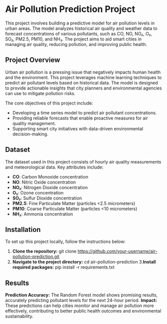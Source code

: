 # Air Pollution Prediction Project

This project involves building a predictive model for air pollution levels in urban areas. The model analyzes historical air quality and weather data to forecast concentrations of various pollutants, such as CO, NO, NO₂, O₃, SO₂, PM2.5, PM10, and NH₃. The project aims to aid smart cities in managing air quality, reducing pollution, and improving public health.

## Project Overview

Urban air pollution is a pressing issue that negatively impacts human health and the environment. This project leverages machine learning techniques to predict air pollutant levels based on historical data. The model is designed to provide actionable insights that city planners and environmental agencies can use to mitigate pollution risks.

The core objectives of this project include:

- Developing a time series model to predict air pollutant concentrations.
- Providing reliable forecasts that enable proactive measures for air quality management.
- Supporting smart city initiatives with data-driven environmental decision-making.

## Dataset

The dataset used in this project consists of hourly air quality measurements and meteorological data. Key attributes include:

- **CO**: Carbon Monoxide concentration
- **NO**: Nitric Oxide concentration
- **NO₂**: Nitrogen Dioxide concentration
- **O₃**: Ozone concentration
- **SO₂**: Sulfur Dioxide concentration
- **PM2.5**: Fine Particulate Matter (particles <2.5 micrometers)
- **PM10**: Coarse Particulate Matter (particles <10 micrometers)
- **NH₃**: Ammonia concentration

## Installation

To set up this project locally, follow the instructions below:

1. **Clone the repository:**
   git clone https://github.com/your-username/air-pollution-prediction.git
2. **Navigate to the project directory:**
   cd air-pollution-prediction
3.**Install required packages:** 
   pip install -r requirements.txt
   
## Results

**Prediction Accuracy:** The Random Forest model shows promising results, accurately predicting pollutant levels for the next 24-hour period.
**Impact:** These predictions can help cities monitor and manage air pollution more effectively, contributing to better public health outcomes and environmental sustainability.

